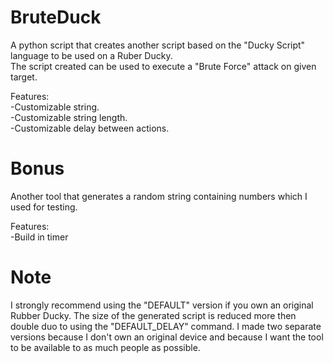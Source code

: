 # BruteDuck

A python script that creates another script based on the "Ducky Script" language to be used on a Ruber Ducky.\
The script created can be used to execute a "Brute Force" attack on given target.

Features:\
  -Customizable string.\
  -Customizable string length.\
  -Customizable delay between actions.

# Bonus

Another tool that generates a random string containing numbers which I used for testing.

Features:\
  -Build in timer
  
  # Note
  I strongly recommend using the "DEFAULT" version if you own an original Rubber Ducky. The size of the generated script is reduced more  then double duo to using the "DEFAULT_DELAY" command. I made two separate versions because I don't own an original device and because I want the tool to be available to as much people as possible.
